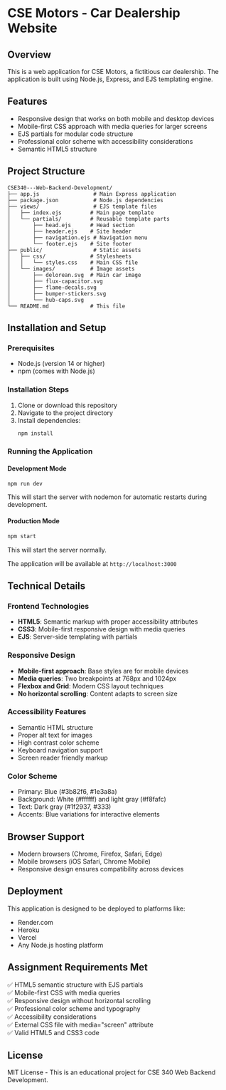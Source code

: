 # CSE Motors - Car Dealership Website

## Overview
This is a web application for CSE Motors, a fictitious car dealership. The application is built using Node.js, Express, and EJS templating engine.

## Features
- Responsive design that works on both mobile and desktop devices
- Mobile-first CSS approach with media queries for larger screens
- EJS partials for modular code structure
- Professional color scheme with accessibility considerations
- Semantic HTML5 structure

## Project Structure
```
CSE340---Web-Backend-Development/
├── app.js                 # Main Express application
├── package.json           # Node.js dependencies
├── views/                 # EJS template files
│   ├── index.ejs         # Main page template
│   └── partials/         # Reusable template parts
│       ├── head.ejs      # Head section
│       ├── header.ejs    # Site header
│       ├── navigation.ejs # Navigation menu
│       └── footer.ejs    # Site footer
├── public/                # Static assets
│   ├── css/              # Stylesheets
│   │   └── styles.css    # Main CSS file
│   └── images/           # Image assets
│       ├── delorean.svg  # Main car image
│       ├── flux-capacitor.svg
│       ├── flame-decals.svg
│       ├── bumper-stickers.svg
│       └── hub-caps.svg
└── README.md             # This file
```

## Installation and Setup

### Prerequisites
- Node.js (version 14 or higher)
- npm (comes with Node.js)

### Installation Steps
1. Clone or download this repository
2. Navigate to the project directory
3. Install dependencies:
   ```bash
   npm install
   ```

### Running the Application

#### Development Mode
```bash
npm run dev
```
This will start the server with nodemon for automatic restarts during development.

#### Production Mode
```bash
npm start
```
This will start the server normally.

The application will be available at `http://localhost:3000`

## Technical Details

### Frontend Technologies
- **HTML5**: Semantic markup with proper accessibility attributes
- **CSS3**: Mobile-first responsive design with media queries
- **EJS**: Server-side templating with partials

### Responsive Design
- **Mobile-first approach**: Base styles are for mobile devices
- **Media queries**: Two breakpoints at 768px and 1024px
- **Flexbox and Grid**: Modern CSS layout techniques
- **No horizontal scrolling**: Content adapts to screen size

### Accessibility Features
- Semantic HTML structure
- Proper alt text for images
- High contrast color scheme
- Keyboard navigation support
- Screen reader friendly markup

### Color Scheme
- Primary: Blue (#3b82f6, #1e3a8a)
- Background: White (#ffffff) and light gray (#f8fafc)
- Text: Dark gray (#1f2937, #333)
- Accents: Blue variations for interactive elements

## Browser Support
- Modern browsers (Chrome, Firefox, Safari, Edge)
- Mobile browsers (iOS Safari, Chrome Mobile)
- Responsive design ensures compatibility across devices

## Deployment
This application is designed to be deployed to platforms like:
- Render.com
- Heroku
- Vercel
- Any Node.js hosting platform

## Assignment Requirements Met
✅ HTML5 semantic structure with EJS partials  
✅ Mobile-first CSS with media queries  
✅ Responsive design without horizontal scrolling  
✅ Professional color scheme and typography  
✅ Accessibility considerations  
✅ External CSS file with media="screen" attribute  
✅ Valid HTML5 and CSS3 code  

## License
MIT License - This is an educational project for CSE 340 Web Backend Development.